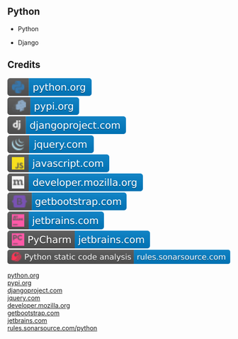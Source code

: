 Python
------

- Python

- Django

Credits
-------
[![image](
Credits/python.org.svg?raw=true)](https://python.org)  
[![image](
Credits/pypi.org.svg?raw=true)](https://pypi.org)  
[![image](
Credits/djangoproject.com.svg?raw=true)](https://djangoproject.com)  
[![image](
Credits/jquery.com.svg?raw=true)](https://jquery.com)  
[![image](
Credits/javascript.com.svg?raw=true)](https://javascript.com)  
[![image](
Credits/developer.mozilla.org.svg?raw=true)](https://developer.mozilla.org)    
[![image](
Credits/getbootstrap.com.svg?raw=true)](https://getbootstrap.com)  
[![image](
Credits/jetbrains.com.svg?raw=true)](https://jetbrains.com)  
[![image](
Credits/PyCharm-jetbrains.com.svg?raw=true)](https://PyCharm-jetbrains.com)  
[![image](
Credits/Python-static-code-analysis-rules.sonarsource.com.svg?raw=true)](https://rules.sonarsource.com/python)  


[python.org](https://python.org/)  
[pypi.org](https://pypi.org/)  
[djangoproject.com](https://djangoproject.com/)  
[jquery.com](https://jquery.com/)  
[developer.mozilla.org](https://developer.mozilla.org/)  
[getbootstrap.com](https://getbootstrap.com/)  
[jetbrains.com](https://jetbrains.com/)  
[rules.sonarsource.com/python](https://rules.sonarsource.com/python/)
